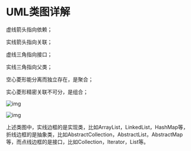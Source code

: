 # UML类图详解

虚线箭头指向依赖；

实线箭头指向关联；

虚线三角指向接口；

实线三角指向父类；

空心菱形能分离而独立存在，是聚合；

实心菱形精密关联不可分，是组合；

 ![img](https://upload-images.jianshu.io/upload_images/2799767-3f16972d7b062110.png?imageMogr2/auto-orient/strip) 

![img](https://images2015.cnblogs.com/blog/1010726/201706/1010726-20170621004756882-1379253225.gif)

上述类图中，实线边框的是实现类，比如ArrayList，LinkedList，HashMap等，折线边框的是抽象类，比如AbstractCollection，AbstractList，AbstractMap等，而点线边框的是接口，比如Collection，Iterator，List等。